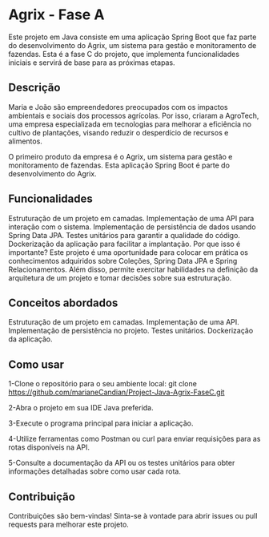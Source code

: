 # Agrix - Fase A
Este projeto em Java consiste em uma aplicação Spring Boot que faz parte do desenvolvimento do Agrix, um sistema para gestão e monitoramento de fazendas. Esta é a fase C do projeto, que implementa funcionalidades iniciais e servirá de base para as próximas etapas.

## Descrição
Maria e João são empreendedores preocupados com os impactos ambientais e sociais dos processos agrícolas. Por isso, criaram a AgroTech, uma empresa especializada em tecnologias para melhorar a eficiência no cultivo de plantações, visando reduzir o desperdício de recursos e alimentos.

O primeiro produto da empresa é o Agrix, um sistema para gestão e monitoramento de fazendas. Esta aplicação Spring Boot é parte do desenvolvimento do Agrix.

## Funcionalidades
Estruturação de um projeto em camadas.
Implementação de uma API para interação com o sistema.
Implementação de persistência de dados usando Spring Data JPA.
Testes unitários para garantir a qualidade do código.
Dockerização da aplicação para facilitar a implantação.
Por que isso é importante?
Este projeto é uma oportunidade para colocar em prática os conhecimentos adquiridos sobre Coleções, Spring Data JPA e Spring Relacionamentos. Além disso, permite exercitar habilidades na definição da arquitetura de um projeto e tomar decisões sobre sua estruturação.

## Conceitos abordados
Estruturação de um projeto em camadas.
Implementação de uma API.
Implementação de persistência no projeto.
Testes unitários.
Dockerização da aplicação.

## Como usar
1-Clone o repositório para o seu ambiente local:
git clone https://github.com/marianeCandian/Project-Java-Agrix-FaseC.git

2-Abra o projeto em sua IDE Java preferida.

3-Execute o programa principal para iniciar a aplicação.

4-Utilize ferramentas como Postman ou curl para enviar requisições para as rotas disponíveis na API.

5-Consulte a documentação da API ou os testes unitários para obter informações detalhadas sobre como usar cada rota.

## Contribuição
Contribuições são bem-vindas! Sinta-se à vontade para abrir issues ou pull requests para melhorar este projeto.
